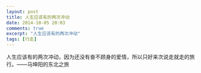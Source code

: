 ```yaml
---
layout: post
title: 人生应该有的两次冲动
date: 2014-10-05 20:03
comments: true
excerpt: "人生应该有的两次冲动"
tags: [行走]
---
```

人生应该有的两次冲动，因为还没有奋不顾身的爱情，所以只好来次说走就走的旅行。——马坤阳的东北之旅
